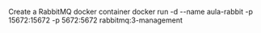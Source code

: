 Create a RabbitMQ docker container
docker run -d --name aula-rabbit -p 15672:15672 -p 5672:5672 rabbitmq:3-management
